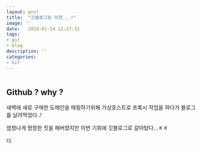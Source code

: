 ```yaml
---
layout: post
title:  "깃블로그로 이전...!"
image: ''
date:   2018-01-14 12:27:31
tags:
- git
- blog
description: ''
categories:
- Git
---
```


<img src="https://octodex.github.com/images/codercat.jpg" alt="">

## Github ? why ?

새벽에 새로 구매한 도메인을 매핑하기위해 가상호스트로 프록시 작업을 하다가 블로그를 날려먹었다..! 

엄청나게 멍청한 짓을 해버렸지만 이번 기회에 깃블로그로 갈아탔다...ㅎㅎ 

다